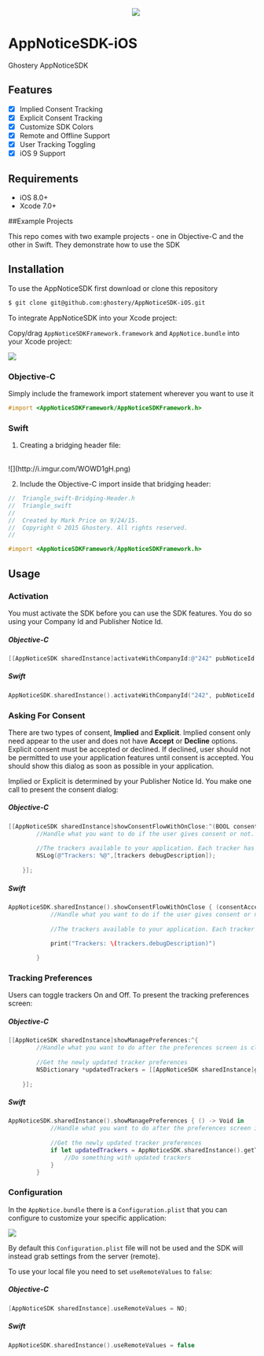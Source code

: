 <div style="text-align:center;margin-left:15px"><img src="http://i.imgur.com/yDr7WeL.png" /></div>


# AppNoticeSDK-iOS
Ghostery AppNoticeSDK

## Features

- [x] Implied Consent Tracking
- [x] Explicit Consent Tracking
- [x] Customize SDK Colors
- [x] Remote and Offline Support
- [x] User Tracking Toggling
- [x] iOS 9 Support

## Requirements

- iOS 8.0+
- Xcode 7.0+

##Example Projects

This repo comes with two example projects - one in Objective-C and the other in Swift. They demonstrate how to use the SDK

## Installation

To use the AppNoticeSDK first download or clone this repository

```bash
$ git clone git@github.com:ghostery/AppNoticeSDK-iOS.git
```

To integrate AppNoticeSDK into your Xcode project:

Copy/drag `AppNoticeSDKFramework.framework` and `AppNotice.bundle` into your Xcode project:
  
![](http://i.imgur.com/5YOGvkP.png)

### Objective-C

Simply include the framework import statement wherever you want to use it

```objective-c
#import <AppNoticeSDKFramework/AppNoticeSDKFramework.h>
```
### Swift

  1.  Creating a bridging header file:
  <br>
![](http://i.imgur.com/WOWD1gH.png)

  2.  Include the Objective-C import inside that bridging header:

```objective-c
//  Triangle_swift-Bridging-Header.h
//  Triangle_swift
//
//  Created by Mark Price on 9/24/15.
//  Copyright © 2015 Ghostery. All rights reserved.
//

#import <AppNoticeSDKFramework/AppNoticeSDKFramework.h>
```


## Usage

### Activation

You must activate the SDK before you can use the SDK features. You do so using your Company Id and Publisher Notice Id.

##### Objective-C

```objective-c
[[AppNoticeSDK sharedInstance]activateWithCompanyId:@"242" pubNoticeId:@"6107"];
```

##### Swift

```swift
AppNoticeSDK.sharedInstance().activateWithCompanyId("242", pubNoticeId: "6107")
```

### Asking For Consent

There are two types of consent, **Implied** and **Explicit**. Implied consent only need appear to the user and does not have **Accept** or **Decline** options. Explicit consent must be accepted or declined. If declined, user should not be permitted to use your application features until consent is accepted. You should show this dialog as soon as possible in your application.

Implied or Explicit is determined by your Publisher Notice Id. You make one call to present the consent dialog:

##### Objective-C

```objective-c
[[AppNoticeSDK sharedInstance]showConsentFlowWithOnClose:^(BOOL consentAccepted, BOOL consentSkipped, NSDictionary *trackers) {
        //Handle what you want to do if the user gives consent or not. This is also where you can decide which trackers/ads to use/show based on the trackersArray preferences
        
        //The trackers available to your application. Each tracker has an id and a status. The id is the unique id for that tracker, and the status is a boolean value of on or off
        NSLog(@"Trackers: %@",[trackers debugDescription]);
        
    }];
```

##### Swift

```swift
AppNoticeSDK.sharedInstance().showConsentFlowWithOnClose { (consentAccepted, consentSkipped, trackers) -> Void in
            //Handle what you want to do if the user gives consent or not. This is also where you can decide which trackers/ads to use/show based on the trackersArray preferences
            
            //The trackers available to your application. Each tracker has an id and a status. The id is the unique id for that tracker, and the status is a boolean value of on or off
            
            print("Trackers: \(trackers.debugDescription)")

        }
```

### Tracking Preferences
Users can toggle trackers On and Off. To present the tracking preferences screen:

##### Objective-C

```objective-c
[[AppNoticeSDK sharedInstance]showManagePreferences:^{
        //Handle what you want to do after the preferences screen is closed
        
        //Get the newly updated tracker preferences
        NSDictionary *updatedTrackers = [[AppNoticeSDK sharedInstance]getTrackerPreferences];
        
    }];
```
##### Swift

```swift
AppNoticeSDK.sharedInstance().showManagePreferences { () -> Void in
            //Handle what you want to do after the preferences screen is closed
            
            //Get the newly updated tracker preferences
            if let updatedTrackers = AppNoticeSDK.sharedInstance().getTrackerPreferences() as? Dictionary<String, NSNumber> {
                //Do something with updated trackers
            }
        }
```

### Configuration

In the `AppNotice.bundle` there is a `Configuration.plist` that you can configure to customize your specific application:

![](http://i.imgur.com/GHQamgR.png)

By default this `Configuration.plist` file will not be used and the SDK will instead grab settings from the server (remote).

To use your local file you need to set `useRemoteValues` to `false`:

##### Objective-C

```objective-c
[AppNoticeSDK sharedInstance].useRemoteValues = NO;
```

##### Swift

```swift
AppNoticeSDK.sharedInstance().useRemoteValues = false
```
